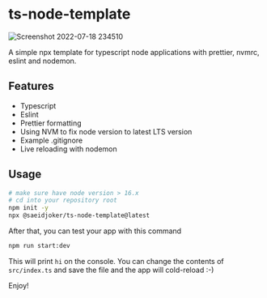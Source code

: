 # ts-node-template

![Screenshot 2022-07-18 234510](https://user-images.githubusercontent.com/20520614/179624179-9867b5d9-fd28-4304-8042-c99a5d8d953c.png)

A simple npx template for typescript node applications with prettier, nvmrc, eslint and nodemon.

## Features

- Typescript
- Eslint
- Prettier formatting
- Using NVM to fix node version to latest LTS version
- Example .gitignore
- Live reloading with nodemon


## Usage

```bash
# make sure have node version > 16.x
# cd into your repository root
npm init -y
npx @saeidjoker/ts-node-template@latest
```

After that, you can test your app with this command
```bash
npm run start:dev
```

This will print `hi` on the console. You can change the contents of `src/index.ts` and save the file and the app will cold-reload :-)

Enjoy!
